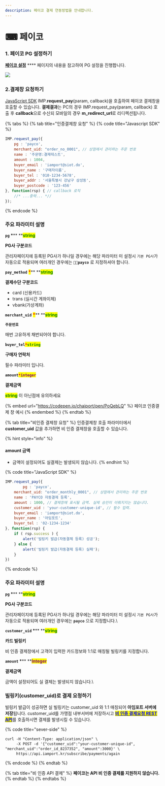 ```yaml
---
description: 페이코 결제 연동방법을 안내합니다.
---
```


# ⌨ 페이코

### 1. 페이코 PG 설정하기

[**페이코 설정**](../undefined/2.-pg/pg/undefined-7.md) **** 페이지의 내용을 참고하여 PG 설정을 진행합니다.

![](<../.gitbook/assets/스크린샷 2022-06-01 오후 6.25.22.png>)

### 2.결제창 요청하기

[JavaScript SDK](../sdk/javascript-sdk/) IMP.**request\_pay**(param, callback)을 호출하여 페이코 결제창을 호출할 수 있습니다. **결제결과**는 PC의 경우 IMP.request\_pay(param, callback) 호출 후 **callback**으로 수신되 모바일의 경우 **m\_redirect\_url**로 리디렉션됩니다.

{% tabs %}
{% tab title="인증결제창 요청" %}
{% code title="Javascript SDK" %}
```javascript
IMP.request_pay({
    pg : 'payco',
    merchant_uid: "order_no_0001", // 상점에서 관리하는 주문 번호
    name : '주문명:결제테스트',
    amount : 1004,
    buyer_email : 'iamport@siot.do',
    buyer_name : '구매자이름',
    buyer_tel : '010-1234-5678',
    buyer_addr : '서울특별시 강남구 삼성동',
    buyer_postcode : '123-456'
}, function(rsp) { // callback 로직
	//* ...중략... *//
});
```
{% endcode %}

####

### 주요 파라미터 설명

**`pg`  **<mark style="color:red;">**\***</mark>**  **<mark style="color:green;">**s**</mark><mark style="color:green;">**tring**</mark>

**PG사 구분코드**

관리자페이지에 등록된 PG사가 하나일 경우에는 해당 파라미터 미 설정시 `기본 PG사`가 자동으로 적용되며 여러개인 경우에는 **`payco`** 로 지정하셔야 합니다.



**`pay_method`** <mark style="color:red;">**\***</mark>** **<mark style="color:green;">**s**</mark><mark style="color:green;">**tring**</mark>

**결제수단 구분코드**

* card (신용카드)
* trans (실시간 계좌이체)
* vbank(가상계좌)



**`merchant_uid`** <mark style="color:red;">**\***</mark>** **<mark style="color:green;">**s**</mark><mark style="color:green;">**tring**</mark>

**`주문번호`**

매번 고유하게 채번되어야 합니다.



**`buyer_tel`**<mark style="color:red;">**`*`**</mark><mark style="color:green;">**`string`**</mark>

**구매자 연락처** <mark style="color:green;"></mark>&#x20;

필수 파라미터 입니다.



**`amount`**<mark style="color:red;">**`*`**</mark><mark style="color:purple;">**`integer`**</mark>

**결제금액**

<mark style="color:green;">**string**</mark> 이 아닌점에 유의하세요



{% embed url="https://codepen.io/chaiport/pen/PoQebLQ" %}
페이코 인증결제 창 예시
{% endembed %}
{% endtab %}

{% tab title="비인증 결제창 요청" %}
인증결제창 호출 파라미터에서 **customer\_uid** 값을 추가하면 비 인증 결제창을 호출할 수 있습니다.&#x20;

{% hint style="info" %}
#### **amount 금액**

* 금액이 설정되어도 실결제는 발생되지 않습니다.&#x20;
{% endhint %}



{% code title="JavaScript SDK" %}
```javascript
IMP.request_pay({
        pg : 'payco', 
	merchant_uid: "order_monthly_0001", // 상점에서 관리하는 주문 번호
	name : 'PAYCO 자동결제 등록',
	amount : 1000, // 결제창에 표시될 금액. 실제 승인이 이뤄지지는 않습니다.
	customer_uid : 'your-customer-unique-id', // 필수 입력.
	buyer_email : 'iamport@siot.do',
	buyer_name : '아임포트',
	buyer_tel : '02-1234-1234'
}, function(rsp) {
	if ( rsp.success ) {
		alert('빌링키 발급(자동결제 등록) 성공');
	} else {
		alert('빌링키 발급(자동결제 등록) 실패');
	}
})
```
{% endcode %}



### 주요 파라미터 설명

**`pg`  **<mark style="color:red;">**\***</mark>** **<mark style="color:green;">**string**</mark>

**PG사 구분코드**

관리자페이지에 등록된 PG사가 하나일 경우에는 해당 파라미터 미 설정시 `기본 PG사`가 자동으로 적용되며 여러개인 경우에는 **`payco`** 으로 지정합니다.\


**`customer_uid`  **<mark style="color:red;">**\***</mark>** **<mark style="color:green;">**string**</mark>

**카드 빌링키**

비 인증 결제창에서 고객이 입력한 카드정보와 1:1로 매칭될 빌링키를 지정합니다.



**`amount`  **<mark style="color:red;">**\***</mark>** **<mark style="color:purple;">**Integer**</mark>

**결제금액**

금액이 설정되어도 실 결제는 발생되지 않습니다.\


### 빌링키(customer\_uid)로 결제 요청하기

빌링키 발급이 성공하면 실 빌링키는 customer\_uid 와 1:1 매칭되어 **아임포트 서버에 저장**됩니다. customer\_uid를 가맹점 내부서버에 저장하시고 [<mark style="color:blue;">**비 인증 결제요청 REST API**</mark>](../api/api-4/api.md)를 호출하시면 결제를 발생시킬 수 있습니다.



{% code title="sever-side" %}
```
curl -H "Content-Type: application/json" \   
     -X POST -d '{"customer_uid":"your-customer-unique-id", "merchant_uid":"order_id_8237352", "amount":3000}' \
     https://api.iamport.kr/subscribe/payments/again
```
{% endcode %}
{% endtab %}

{% tab title="비 인증 API 결제" %}
**페이코는 API 비 인증 결제를 지원하지 않습니다.**&#x20;
{% endtab %}
{% endtabs %}
